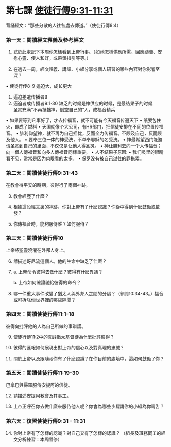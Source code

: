 # 第七課 [使徒行傳9:31-11:31](https://www.biblegateway.com/quicksearch/?quicksearch=使徒行傳9:31-11:31&qs_version=CUVMPT)
背誦經文：“那些分散的人往各處去傳道。”（使徒行傳8:4）

### 第一天：閱讀經文釋義及參考經文
1. 試於此處記下本周你怎樣看到上帝行事。（如祂怎樣供應所需、回應禱吿、安慰心靈、使人和好，或帶領指引等等。）

2. 在過去一周，經文釋義、講課、小組分享或個人研習的哪些內容對你影響至深？

• 使徒行传8-9 逼迫大，成长更大
1. 逼迫差遣传播者8
2. 逼迫者成传播者9:1-30
缺乏的时候是神供应的时候，是最结果子的时候  
圣灵充满"不再抵挡神，倒空自己的"人，成福音精兵  

• 如果要等到凡事好了，才去传福音，就不可能有今天福音传遍天下
• 纸要包住火，却成了燃料
• 天国就像个大公司，有HR部门，把信徒安排在不同的位置传福音。
• 腓利仰望神，就不再为自己担忧，反而全力传福音。不顾及自己，反而顾及他人。
• 要奉三位一体的神受洗，不单奉耶稣的名受洗。
• 神最希望西门能邀请圣灵到自己的里面，不仅仅是让他人得圣灵。
• 神让腓利去向一个人传福音；向一個人傳福音和向多人傳福音同樣重要。
• 人不结果子原因:
• 我们灵里的眼睛看不见，常常是因为肉眼看的太多。
• 保罗没有被自己过往的罪拖累。

### 第二天：閱讀使徒行傳9:31-43
在教會得平安的時期，彼得行了兩個神跡。

3. 教會經歷了什麽？

4. 根據這段經文裏的神跡，你對上帝有了什麽認識？你從中得到什麽鼓勵或啟發？

5. 你傳福音時，能夠服侍誰？如何服侍？


### 第三天：閱讀使徒行傳10
上帝將聖靈澆灌在外邦人身上。

6. 請描述哥尼流這個人。他的生命中缺乏了什麽？

7. a. 上帝命令彼得去做什麽？彼得有什麽異議？

   b. 上帝如何確證祂給彼得的命令？

8. 哪一件重大事件改變了猶太人與外邦人之間的分隔？（參閲10:34-43。）福音或可拆除你世界裡的哪些隔閡？


### 第四天：閱讀使徒行傳11:1-18
彼得向批評他的人為自己所做的事辯護。

9. 使徒行傳11:2中的真誠猶太基督徒為什麽批評彼得？

10. 彼得的匯報如何展現出對上帝的信心以及對真理的忠誠？

11. 關於上帝以及跟隨祂你有了什麽認識？在你目前的處境中，這如何鼓勵了你？

### 第五天：閱讀使徒行傳11:19-30
巴拿巴與掃羅服侍安提阿的信徒。

12. 請描述安提阿教會及其事工。

13. 上帝正呼召你去做什麽來服侍他人呢？你會為哪些步驟請你的小組為你禱吿？

### 第六天：復習使徒行傳9:31 - 11:31
14. 你對上帝有了怎樣的認識？對自己又有了怎樣的認識？ （組長及班務同工的經文分析練習：本周暫停）

